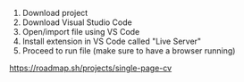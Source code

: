 1. Download project
2. Download Visual Studio Code
3. Open/import file using VS Code
4. Install extension in VS Code called "Live Server"
5. Proceed to run file (make sure to have a browser running)

https://roadmap.sh/projects/single-page-cv
